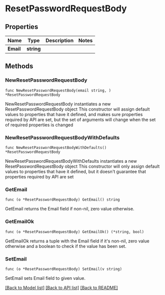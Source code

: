 # ResetPasswordRequestBody

## Properties

Name | Type | Description | Notes
------------ | ------------- | ------------- | -------------
**Email** | **string** |  | 

## Methods

### NewResetPasswordRequestBody

`func NewResetPasswordRequestBody(email string, ) *ResetPasswordRequestBody`

NewResetPasswordRequestBody instantiates a new ResetPasswordRequestBody object
This constructor will assign default values to properties that have it defined,
and makes sure properties required by API are set, but the set of arguments
will change when the set of required properties is changed

### NewResetPasswordRequestBodyWithDefaults

`func NewResetPasswordRequestBodyWithDefaults() *ResetPasswordRequestBody`

NewResetPasswordRequestBodyWithDefaults instantiates a new ResetPasswordRequestBody object
This constructor will only assign default values to properties that have it defined,
but it doesn't guarantee that properties required by API are set

### GetEmail

`func (o *ResetPasswordRequestBody) GetEmail() string`

GetEmail returns the Email field if non-nil, zero value otherwise.

### GetEmailOk

`func (o *ResetPasswordRequestBody) GetEmailOk() (*string, bool)`

GetEmailOk returns a tuple with the Email field if it's non-nil, zero value otherwise
and a boolean to check if the value has been set.

### SetEmail

`func (o *ResetPasswordRequestBody) SetEmail(v string)`

SetEmail sets Email field to given value.



[[Back to Model list]](../README.md#documentation-for-models) [[Back to API list]](../README.md#documentation-for-api-endpoints) [[Back to README]](../README.md)



